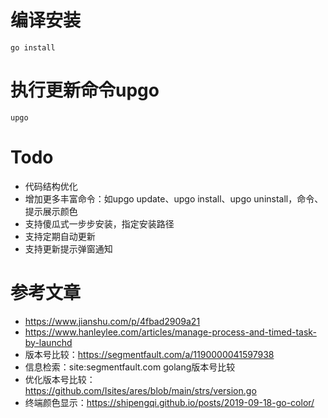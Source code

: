 # 编译安装
```
go install
```

# 执行更新命令upgo
```
upgo
```

# Todo
* 代码结构优化
* 增加更多丰富命令：如upgo update、upgo install、upgo uninstall，命令、提示展示颜色
* 支持傻瓜式一步步安装，指定安装路径
* 支持定期自动更新
* 支持更新提示弹窗通知

# 参考文章
* https://www.jianshu.com/p/4fbad2909a21
* https://www.hanleylee.com/articles/manage-process-and-timed-task-by-launchd
* 版本号比较：https://segmentfault.com/a/1190000041597938
* 信息检索：site:segmentfault.com golang版本号比较
* 优化版本号比较：https://github.com/Isites/ares/blob/main/strs/version.go
* 终端颜色显示：https://shipengqi.github.io/posts/2019-09-18-go-color/
